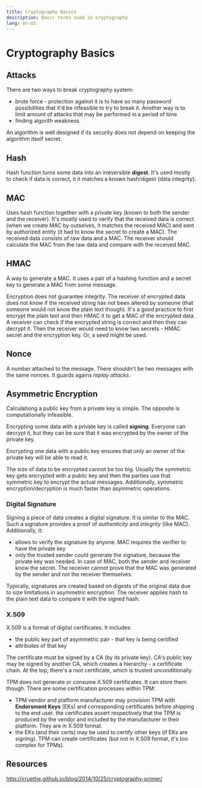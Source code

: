 ```yaml
---
title: Cryptography Basics
description: Basic terms used in cryptography
lang: en-US
---
```


# Cryptography Basics

## Attacks

There are two ways to break cryptography system:

- brute force - protection against it is to have so many password possibilities
  that it'd be infeasible to try to break it. Another way is to limit amount of
  attacks that may be performed in a period of time
- finding algorith weakness

An algorithm is well designed if its security does not depend on keeping the
algorithm itself secret.

## Hash

Hash function turns some data into an irreversible **digest**. It's used mostly
to check if data is correct, it it matches a known hash/digest (data integrity).

## MAC

Uses hash function together with a private key (known to both the sender and the
receiver). It's mostly used to verify that the received data is correct (when we
create MAC by outselves, it matches the received MAC) and sent by authorized
entity (it had to know the secret to create a MAC). The received data consists
of raw data and a MAC. The receiver should calculate the MAC from the raw data
and compare with the received MAC.

## HMAC

A way to generate a MAC. It uses a pair of a hashing function and a secret key
to generate a MAC from some message.

Encryption does not guarantee integrity. The receiver of encrypted data does not
know if the received string has not been altered by someone (that someone would
not know the plain text though). It's a good practice to first encrypt the plain
text and then HMAC it to get a MAC of the encrypted data. A receiver can check
if the encrypted string is correct and then they can decrypt it. Then the
receiver would need to know two secrets - HMAC secret and the encryption key.
Or, a seed might be used.

## Nonce

A number attached to the message. There shouldn't be two messages with the same
nonces. It guards agains *replay attacks*.

## Asymmetric Encryption

Calculationg a public key from a private key is simple. The opposite is
computationally infeasible.

Encrypting some data with a private key is called **signing**. Everyone can
decrypt it, but they can be sure that it was encrypted by the owner of the
private key.

Encrypting one data with a public key ensures that only an owner of the private
key will be able to read it.

The size of data to be encrypted cannot be too big. Usually the symmetric key
gets encrypted with a public key and then the parties use that symmetric key to
encrypt the actual messages. Additionally, symmetric encryption/decryption is
much faster than asymmetric operations.

### Digital Signature

Signing a piece of data creates a digital signature. It is similar to the MAC.
Such a signature provides a proof of *authenticity* and *integrity* (like MAC).
Additionally, it:

- allows to verify the signature by anyone. MAC requires the verifier to have
  the private key
- only the trusted sender could generate the signature, because the private key
  was needed. In case of MAC, both the sender and receiver know the secret. The
  receiver cannot prove that the MAC was generated by the sender and not the
  receiver themselves.

Typically, signatures are created based on digests of the original data due to
size limitations in asymmetric encryption. The receiver applies hash to the
plain text data to compare it with the signed hash.

### X.509

X.509 is a format of digital certificates. It includes:

- the public key part of asymmetric pair - that key is being certified
- attributes of that key

The certificate must be signed by a CA (by its private key). CA's public key may
be signed by another CA, which creates a hierarchy - a certificate chain. At the
top, there's a root certificate, which is trusted unconditionally.

TPM does not generate or consume X.509 certificates. It can store them though.
There are some certification processes within TPM:

- TPM vendor and platform manufacturer may provision TPM with **Endorsment
  Keys** (EKs) and corresponding certificates before shipping to the end user.
  the certificates assert respectively that the TPM is produced by the vendor
  and included by the manufacturer in their platform. They are in X.509 format.
- the EKs (and their certs) may be used to certify other keys (if EKs are
  signing). TPM can create certificates (but not in X.509 format, it's too
  complex for TPMs).

## Resources

http://jrruethe.github.io/blog/2014/10/25/cryptography-primer/